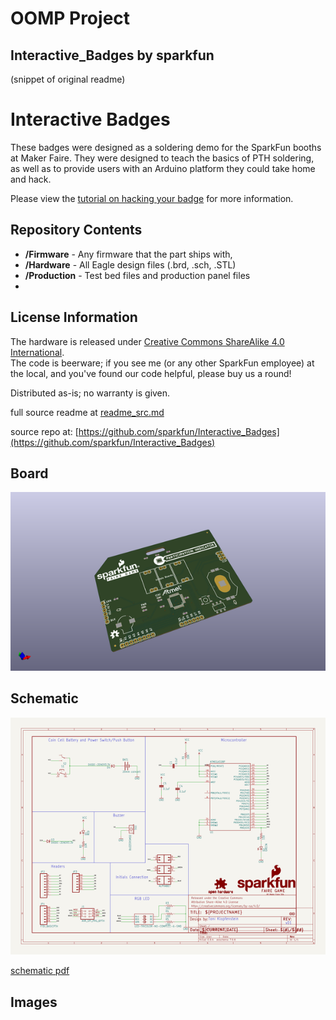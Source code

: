 # OOMP Project  
## Interactive_Badges  by sparkfun  
  
(snippet of original readme)  
  
Interactive Badges  
==================  
   
   
 These badges were designed as a soldering demo for the SparkFun booths at Maker Faire. They were designed to teach the basics of PTH soldering, as well as to provide users with an Arduino platform they could take home and hack.  
   
 Please view the [tutorial on hacking your badge](https://learn.sparkfun.com/tutorials/hacking-your-maker-faire-badge) for more information.   
   
 Repository Contents  
-------------------  
  
* **/Firmware** - Any firmware that the part ships with,   
* **/Hardware** - All Eagle design files (.brd, .sch, .STL)  
* **/Production** - Test bed files and production panel files  
*   
License Information  
-------------------  
The hardware is released under [Creative Commons ShareAlike 4.0 International](https://creativecommons.org/licenses/by-sa/4.0/).  
The code is beerware; if you see me (or any other SparkFun employee) at the local, and you've found our code helpful, please buy us a round!  
  
Distributed as-is; no warranty is given.  
  
  full source readme at [readme_src.md](readme_src.md)  
  
source repo at: [https://github.com/sparkfun/Interactive_Badges](https://github.com/sparkfun/Interactive_Badges)  
## Board  
  
[![working_3d.png](working_3d_600.png)](working_3d.png)  
## Schematic  
  
[![working_schematic.png](working_schematic_600.png)](working_schematic.png)  
  
[schematic pdf](working_schematic.pdf)  
## Images  
